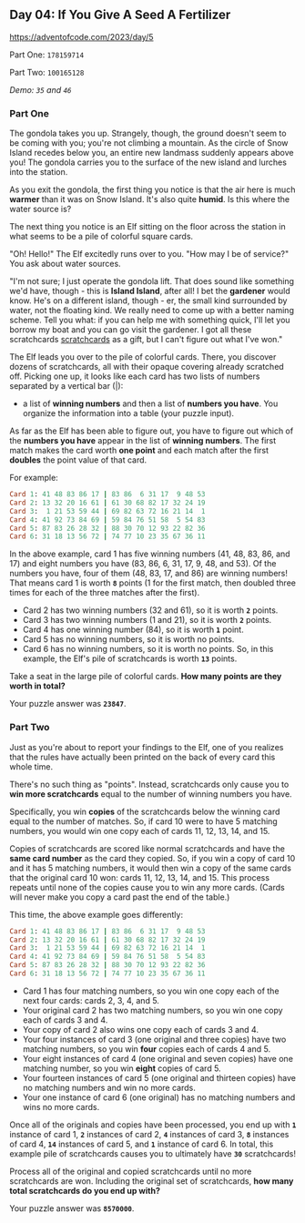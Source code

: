 ## Day 04: If You Give A Seed A Fertilizer

https://adventofcode.com/2023/day/5

Part One: `178159714`

Part Two: `100165128`

*Demo: `35` and `46`*

### Part One
The gondola takes you up. 
Strangely, though, the ground doesn't seem to be coming with you; you're not climbing a mountain. 
As the circle of Snow Island recedes below you, an entire new landmass suddenly appears above you! 
The gondola carries you to the surface of the new island and lurches into the station.

As you exit the gondola, the first thing you notice is that the air here is much **warmer** than it was on Snow Island. 
It's also quite **humid**. Is this where the water source is?

The next thing you notice is an Elf sitting on the floor across the station in what seems to be a pile of colorful 
square cards.

"Oh! Hello!" The Elf excitedly runs over to you. "How may I be of service?" You ask about water sources.

"I'm not sure; I just operate the gondola lift. That does sound like something we'd have, 
though - this is **Island Island**, after all! 
I bet the **gardener** would know. He's on a different island, though - er, the small kind surrounded by water, 
not the floating kind. We really need to come up with a better naming scheme. 
Tell you what: if you can help me with something quick, I'll let you borrow my boat and you can go visit the gardener. 
I got all these scratchcards [scratchcards](https://en.wikipedia.org/wiki/Scratchcard) as a gift, but 
I can't figure out what I've won."

The Elf leads you over to the pile of colorful cards. 
There, you discover dozens of scratchcards, all with their opaque covering already scratched off. 
Picking one up, it looks like each card has two lists of numbers separated by a vertical bar (|): 
- a list of **winning numbers** and then a list of **numbers you have**. 
You organize the information into a table (your puzzle input).

As far as the Elf has been able to figure out, you have to figure out which of the **numbers you have** appear 
in the list of **winning numbers**. 
The first match makes the card worth **one point** and each match after the first **doubles** the point value of that card.

For example:

```ruby
Card 1: 41 48 83 86 17 | 83 86  6 31 17  9 48 53
Card 2: 13 32 20 16 61 | 61 30 68 82 17 32 24 19
Card 3:  1 21 53 59 44 | 69 82 63 72 16 21 14  1
Card 4: 41 92 73 84 69 | 59 84 76 51 58  5 54 83
Card 5: 87 83 26 28 32 | 88 30 70 12 93 22 82 36
Card 6: 31 18 13 56 72 | 74 77 10 23 35 67 36 11
```

In the above example, card 1 has five winning numbers (41, 48, 83, 86, and 17) and eight numbers you have 
(83, 86, 6, 31, 17, 9, 48, and 53). 
Of the numbers you have, four of them (48, 83, 17, and 86) are winning numbers! 
That means card 1 is worth **`8`** points (1 for the first match, then doubled three times for each of the 
three matches after the first).

- Card 2 has two winning numbers (32 and 61), so it is worth **`2`** points.
- Card 3 has two winning numbers (1 and 21), so it is worth **`2`** points.
- Card 4 has one winning number (84), so it is worth **`1`** point.
- Card 5 has no winning numbers, so it is worth no points.
- Card 6 has no winning numbers, so it is worth no points.
So, in this example, the Elf's pile of scratchcards is worth **`13`** points.

Take a seat in the large pile of colorful cards. **How many points are they worth in total?**

Your puzzle answer was **`23847`**.
 
### Part Two   

Just as you're about to report your findings to the Elf, one of you realizes that the rules have actually been 
printed on the back of every card this whole time.

There's no such thing as "points". 
Instead, scratchcards only cause you to **win more scratchcards** equal to the number of winning numbers you have.

Specifically, you win **copies** of the scratchcards below the winning card equal to the number of matches. 
So, if card 10 were to have 5 matching numbers, you would win one copy each of cards 11, 12, 13, 14, and 15.

Copies of scratchcards are scored like normal scratchcards and have the **same card number** as the card they copied. 
So, if you win a copy of card 10 and it has 5 matching numbers, it would then win a copy of the same cards that 
the original card 10 won: cards 11, 12, 13, 14, and 15. 
This process repeats until none of the copies cause you to win any more cards. 
(Cards will never make you copy a card past the end of the table.)

This time, the above example goes differently:

```ruby
Card 1: 41 48 83 86 17 | 83 86  6 31 17  9 48 53
Card 2: 13 32 20 16 61 | 61 30 68 82 17 32 24 19
Card 3:  1 21 53 59 44 | 69 82 63 72 16 21 14  1
Card 4: 41 92 73 84 69 | 59 84 76 51 58  5 54 83
Card 5: 87 83 26 28 32 | 88 30 70 12 93 22 82 36
Card 6: 31 18 13 56 72 | 74 77 10 23 35 67 36 11
```

- Card 1 has four matching numbers, so you win one copy each of the next four cards: cards 2, 3, 4, and 5.
- Your original card 2 has two matching numbers, so you win one copy each of cards 3 and 4.
- Your copy of card 2 also wins one copy each of cards 3 and 4.
- Your four instances of card 3 (one original and three copies) have two matching numbers, 
  so you win **four** copies each of cards 4 and 5.
- Your eight instances of card 4 (one original and seven copies) have one matching number, 
  so you win **eight** copies of card 5.
- Your fourteen instances of card 5 (one original and thirteen copies) have no matching numbers and win no more cards.
- Your one instance of card 6 (one original) has no matching numbers and wins no more cards.

Once all of the originals and copies have been processed, you end up with **`1`** instance of card 1, **`2`** instances
of card 2, **`4`** instances of card 3, **`8`** instances of card 4, **`14`** instances of card 5, and **`1`** instance 
of card 6. 
In total, this example pile of scratchcards causes you to ultimately have **`30`** scratchcards!

Process all of the original and copied scratchcards until no more scratchcards are won. 
Including the original set of scratchcards, **how many total scratchcards do you end up with?**

Your puzzle answer was **`8570000`**.